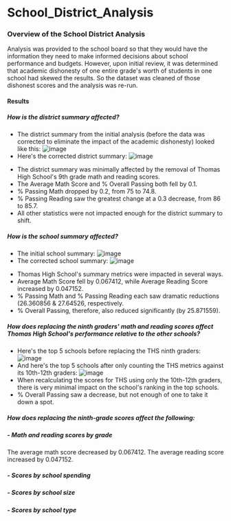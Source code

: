 # School_District_Analysis

### Overview of the School District Analysis
Analysis was provided to the school board so that they would have the information they need to make informed decisions about school performance and budgets. However, upon initial review, it was determined that academic dishonesty of one entire grade's worth of students in one school had skewed the results. So the dataset was cleaned of those dishonest scores and the analysis was re-run.

#### Results

##### How is the district summary affected?
- The district summary from the initial analysis (before the data was corrected to eliminate the impact of the academic dishonesty) looked like this:
![image](https://user-images.githubusercontent.com/107162310/177040418-50367578-2866-405e-878f-a0e3b97b0adc.png)
- Here's the corrected district summary:
![image](https://user-images.githubusercontent.com/107162310/177590084-6b4c087e-1730-45da-bb0e-23a1ef8ec53c.png)
* The district summary was minimally affected by the removal of Thomas High School's 9th grade math and reading scores.
* The Average Math Score and % Overall Passing both fell by 0.1.
* % Passing Math dropped by 0.2, from 75 to 74.8.
* % Passing Reading saw the greatest change at a 0.3 decrease, from 86 to 85.7.
* All other statistics were not impacted enough for the district summary to shift.

##### How is the school summary affected?
- The initial school summary:
![image](https://user-images.githubusercontent.com/107162310/177591074-5054b04c-1898-42cc-9101-707ca767ecf7.png)
- The corrected school summary:
![image](https://user-images.githubusercontent.com/107162310/177591179-0ae38f1f-dbf3-480d-b384-03853db5e516.png)
* Thomas High School's summary metrics were impacted in several ways.
* Average Math Score fell by 0.067412, while Average Reading Score increased by 0.047152.
* % Passing Math and % Passing Reading each saw dramatic reductions (26.360856 & 27.64526, respectively.
* % Overall Passing, therefore, also reduced significantly (by 25.871559).

##### How does replacing the ninth graders' math and reading scores affect Thomas High School's performance relative to the other schools?
- Here's the top 5 schools before replacing the THS ninth graders:
![image](https://user-images.githubusercontent.com/107162310/177622022-15c53adb-3464-4d0e-af32-cad884fbc381.png)
- And here's the top 5 schools after only counting the THS metrics against its 10th-12th graders:
![image](https://user-images.githubusercontent.com/107162310/177622360-0a6ac2e2-b5c9-47c1-8ec4-4a117c5145b3.png)
- When recalculating the scores for THS using only the 10th-12th graders, there is very minimal impact on the school's ranking in the top schools.
- % Overall Passing saw a decrease, but not enough of one to take it down a spot.

##### How does replacing the ninth-grade scores affect the following:
##### - Math and reading scores by grade
The average math score decreased by 0.067412. The average reading score increased by 0.047152.
##### - Scores by school spending

##### - Scores by school size
##### - Scores by school type
